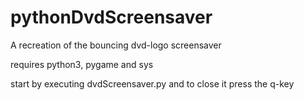 # pythonDvdScreensaver
A recreation of the bouncing dvd-logo screensaver

requires python3, pygame and sys

start by executing dvdScreensaver.py and to close it press the q-key

